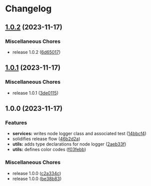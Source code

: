# Changelog

## [1.0.2](https://github.com/yondav/node-console/compare/v1.0.1...v1.0.2) (2023-11-17)


### Miscellaneous Chores

* release 1.0.2 ([6d65017](https://github.com/yondav/node-console/commit/6d6501765a27ac15b5871876121e9ab090a00b4e))

## [1.0.1](https://github.com/yondav/node-console/compare/v1.0.0...v1.0.1) (2023-11-17)


### Miscellaneous Chores

* release 1.0.1 ([3de0115](https://github.com/yondav/node-console/commit/3de0115b02fc36a5acd1ae39c0177ea478d35af5))

## 1.0.0 (2023-11-17)


### Features

* **services:** writes node logger class and associated test ([14bbcf4](https://github.com/yondav/node-console/commit/14bbcf415f8b1e5ba8272d9aa3cb6175962bd711))
* solidifies release flow ([46b2d2a](https://github.com/yondav/node-console/commit/46b2d2ae4f3777db8e57223cba080fb650279afa))
* **utils:** adds type declarations for node logger ([2aeb33f](https://github.com/yondav/node-console/commit/2aeb33f72ff869130cec48ea3a6e2fa7d0608101))
* **utils:** defines color codes ([f03febb](https://github.com/yondav/node-console/commit/f03febbc137a6bc6cb79c3de8c93bc092915229e))


### Miscellaneous Chores

* release 1.0.0 ([c2a334c](https://github.com/yondav/node-console/commit/c2a334c7470048d73d0efe40146cb54fc5653de7))
* release 1.0.0 ([be38b83](https://github.com/yondav/node-console/commit/be38b836a74e88df49fde9957aaaa4ff51afeba5))
